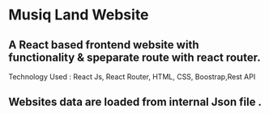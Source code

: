 # Musiq Land Website
## A React based frontend website  with functionality & speparate route with react router.
Technology Used : React Js, React Router, HTML, CSS, Boostrap,Rest API

## Websites data are loaded from internal  Json file .
